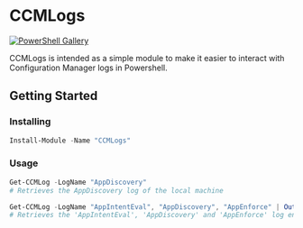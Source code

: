 # CCMLogs
[![PowerShell Gallery][psgallery-badge]][psgallery]

CCMLogs is intended as a simple module to make it easier to interact with Configuration Manager logs in Powershell.

## Getting Started

### Installing

```Powershell
Install-Module -Name "CCMLogs"
```

### Usage

```Powershell
Get-CCMLog -LogName "AppDiscovery"
# Retrieves the AppDiscovery log of the local machine

Get-CCMLog -LogName "AppIntentEval", "AppDiscovery", "AppEnforce" | Out-GridView
# Retrieves the 'AppIntentEval', 'AppDiscovery' and 'AppEnforce' log entries and outputs to Out-GridView for interactive search, sorting etc.
```

[psgallery-badge]: https://img.shields.io/powershellgallery/dt/ccmlogs.svg
[psgallery]: https://www.powershellgallery.com/packages/ccmlogs